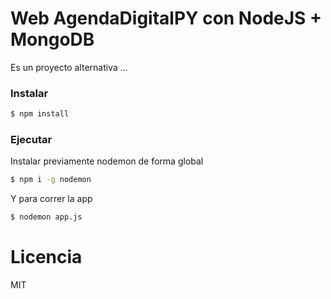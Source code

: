 # Web AgendaDigitalPY con NodeJS + MongoDB

Es un proyecto alternativa ...

### Instalar

```bash
$ npm install
```

### Ejecutar

Instalar previamente nodemon de forma global

```bash
$ npm i -g nodemon
```
Y para correr la app

```bash
$ nodemon app.js
```

# Licencia

MIT